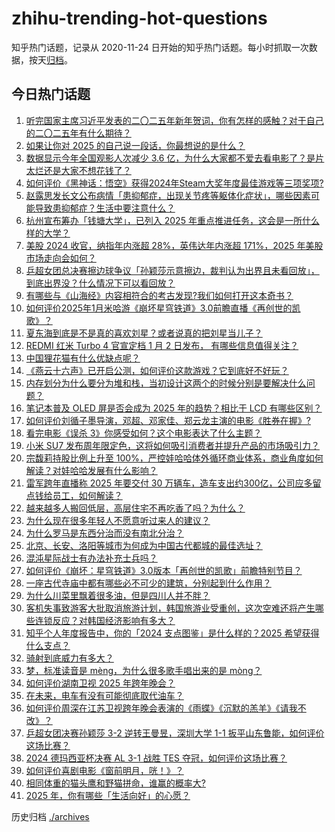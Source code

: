 # zhihu-trending-hot-questions

知乎热门话题，记录从 2020-11-24
日开始的知乎热门话题。每小时抓取一次数据，按天[归档](./archives)。

## 今日热门话题

<!-- BEGIN -->
<!-- 最后更新时间 Thu Jan 02 2025 02:00:32 GMT+0800 (China Standard Time) -->

1. [听完国家主席习近平发表的二〇二五年新年贺词，你有怎样的感触？对于自己的二〇二五年有什么期待？](https://www.zhihu.com/question/8372968343)
1. [如果让你对 2025 的自己说一段话，你最想说的是什么？](https://www.zhihu.com/question/7118888279)
1. [数据显示今年全国观影人次减少 3.6 亿，为什么大家都不爱去看电影了？是片太烂还是大家不想花钱了？](https://www.zhihu.com/question/7851676737)
1. [如何评价《黑神话：悟空》获得2024年Steam大奖年度最佳游戏等三项奖项?](https://www.zhihu.com/question/8415042525)
1. [赵露思发长文公布病情「患抑郁症，出现关节疼等躯体化症状」，哪些因素可能导致患抑郁症？生活中要注意什么？](https://www.zhihu.com/question/8443772978)
1. [杭州宣布筹办「钱塘大学」，已列入 2025 年重点推进任务，这会是一所什么样的大学？](https://www.zhihu.com/question/8277796965)
1. [美股 2024 收官，纳指年内涨超 28%，英伟达年内涨超 171%，2025 年美股市场走向会如何？](https://www.zhihu.com/question/8416995106)
1. [乒超女团总决赛擦边球争议「孙颖莎示意擦边，裁判认为出界且未看回放」，到底出界没？什么情况下可以看回放？](https://www.zhihu.com/question/8438252530)
1. [有哪些与《山海经》内容相符合的考古发现?我们如何打开这本奇书？](https://www.zhihu.com/question/7749320044)
1. [如何评价2025年1月米哈游《崩坏星穹铁道》3.0前瞻直播《再创世的凯歌》？](https://www.zhihu.com/question/8279257854)
1. [夏东海到底是不是真的喜欢刘星？或者说真的把刘星当儿子？](https://www.zhihu.com/question/306089407)
1. [REDMI 红米 Turbo 4 官宣定档 1 月 2 日发布， 有哪些信息值得关注？](https://www.zhihu.com/question/8251949863)
1. [中国狸花猫有什么优缺点呢？](https://www.zhihu.com/question/49379992)
1. [《燕云十六声》已开启公测，如何评价这款游戏？它到底好不好玩？](https://www.zhihu.com/question/8262218482)
1. [内存划分为什么要分为堆和栈，当初设计这两个的时候分别是要解决什么问题？](https://www.zhihu.com/question/447017261)
1. [笔记本普及 OLED 屏是否会成为 2025 年的趋势？相比于 LCD 有哪些区别？](https://www.zhihu.com/question/6777441407)
1. [如何评价刘循子墨导演，邓超、邓家佳、郑云龙主演的电影《胜券在握》?](https://www.zhihu.com/question/3479999978)
1. [看完电影《误杀 3》你感受如何？这个电影表达了什么主题？](https://www.zhihu.com/question/8425496262)
1. [小米 SU7 发布周年限定色，这将如何吸引消费者并提升产品的市场吸引力？](https://www.zhihu.com/question/8287105910)
1. [宗馥莉持股比例上升至 100%，严控娃哈哈体外循环商业体系，商业角度如何解读？对娃哈哈发展有什么影响？](https://www.zhihu.com/question/7987651571)
1. [雷军跨年直播称 2025 年要交付 30 万辆车，造车支出约300亿，公司应多留点钱给员工，如何解读？](https://www.zhihu.com/question/8416982206)
1. [越来越多人搬回低层，高层住宅不再吃香了吗？为什么？](https://www.zhihu.com/question/596217403)
1. [为什么现在很多年轻人不愿意听过来人的建议？](https://www.zhihu.com/question/531866239)
1. [为什么罗马是东西分治而没有南北分治？](https://www.zhihu.com/question/541912639)
1. [北京、长安、洛阳等城市为何成为中国古代都城的最佳选址？](https://www.zhihu.com/question/7820040328)
1. [混沌星际战士有办法补充士兵吗？](https://www.zhihu.com/question/279758738)
1. [如何评价《崩坏：星穹铁道》3.0版本「再创世的凯歌」前瞻特别节目？](https://www.zhihu.com/question/8448954510)
1. [一座古代寺庙中都有哪些必不可少的建筑，分别起到什么作用？](https://www.zhihu.com/question/6026345399)
1. [为什么川菜里飘着很多油，但是四川人并不胖？](https://www.zhihu.com/question/56692782)
1. [客机失事致游客大批取消旅游计划，韩国旅游业受重创，这次空难还将产生哪些连锁反应？对韩国经济影响有多大？](https://www.zhihu.com/question/8251182483)
1. [知乎个人年度报告中，你的「2024 支点图鉴」是什么样的？2025 希望获得什么支点？](https://www.zhihu.com/question/7981842260)
1. [骑射到底威力有多大？](https://www.zhihu.com/question/318348789)
1. [梦，标准读音是 mèng，为什么很多歌手唱出来的是 mòng？](https://www.zhihu.com/question/513065666)
1. [如何评价湖南卫视 2025 年跨年晚会？](https://www.zhihu.com/question/8375061475)
1. [在未来，电车有没有可能彻底取代油车？](https://www.zhihu.com/question/4841070536)
1. [如何评价周深在江苏卫视跨年晚会表演的《雨蝶》《沉默的羔羊》《请我不改》？](https://www.zhihu.com/question/8380389566)
1. [乒超女团决赛孙颖莎 3-2 逆转王曼昱，深圳大学 1-1 扳平山东鲁能，如何评价这场比赛？](https://www.zhihu.com/question/8426015811)
1. [2024 德玛西亚杯决赛 AL 3-1 战胜 TES 夺冠，如何评价这场比赛？](https://www.zhihu.com/question/8189834877)
1. [如何评价喜剧电影《窗前明月，咣！》？](https://www.zhihu.com/question/7833932757)
1. [相同体重的猫头鹰和野猫拼命，谁赢的概率大?](https://www.zhihu.com/question/8018849102)
1. [2025 年，你有哪些「生活向好」的心愿？](https://www.zhihu.com/question/8259575957)

<!-- END -->

历史归档 [./archives](./archives)
